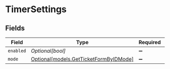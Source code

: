 # TimerSettings


## Fields

| Field                                                                        | Type                                                                         | Required                                                                     | Description                                                                  |
| ---------------------------------------------------------------------------- | ---------------------------------------------------------------------------- | ---------------------------------------------------------------------------- | ---------------------------------------------------------------------------- |
| `enabled`                                                                    | *Optional[bool]*                                                             | :heavy_minus_sign:                                                           | N/A                                                                          |
| `mode`                                                                       | [Optional[models.GetTicketFormByIDMode]](../models/getticketformbyidmode.md) | :heavy_minus_sign:                                                           | N/A                                                                          |